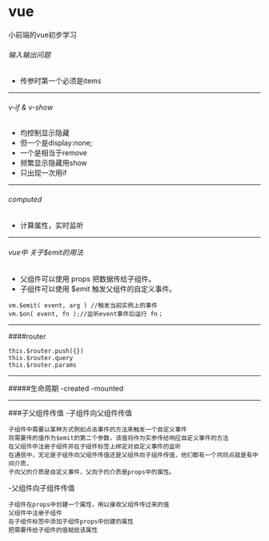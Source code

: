 # vue
小前端的vue初步学习

###### 输入输出问题
- 传参时第一个必须是items
---

###### v-if & v-show
- 均控制显示隐藏
- 但一个是display:none;
- 一个是相当于remove
- 频繁显示隐藏用show
- 只出现一次用if

---
###### computed
- 计算属性，实时监听

---
###### vue中 关于$emit的用法
- 父组件可以使用 props 把数据传给子组件。
- 子组件可以使用 $emit 触发父组件的自定义事件。
```
vm.$emit( event, arg ) //触发当前实例上的事件
vm.$on( event, fn );//监听event事件后运行 fn； 
```

---
####router
```
this.$router.push({})
this.$router.query
this.$router.params
```
---
#####生命周期
-created
-mounted

---
###子父组件传值
-子组件向父组件传值
```
子组件中需要以某种方式例如点击事件的方法来触发一个自定义事件
将需要传的值作为$emit的第二个参数，该值将作为实参传给响应自定义事件的方法
在父组件中注册子组件并在子组件标签上绑定对自定义事件的监听
在通信中，无论是子组件向父组件传值还是父组件向子组件传值，他们都有一个共同点就是有中间介质，
子向父的介质是自定义事件，父向子的介质是props中的属性。
```

-父组件向子组件传值
```
子组件在props中创建一个属性，用以接收父组件传过来的值
父组件中注册子组件
在子组件标签中添加子组件props中创建的属性
把需要传给子组件的值赋给该属性
```

